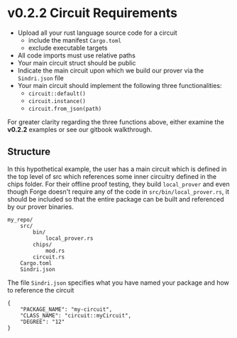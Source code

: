 # v0.2.2 Circuit Requirements

- Upload all your rust language source code for a circuit
  - include the manifest `Cargo.toml`
  - exclude executable targets
- All code imports must use relative paths
- Your main circuit struct should be public
- Indicate the main circuit upon which we build our prover via the `Sindri.json` file
- Your main circuit should implement the following three functionalities:
  - `circuit::default()`
  - `circuit.instance()`
  - `circuit.from_json(path)`

For greater clarity regarding the three functions above, either examine the **v0.2.2** examples or see our gitbook walkthrough.

## Structure
In this hypothetical example, the user has a main circuit which is defined in the top level of src which references some inner circuitry defined in the chips folder.  For their offline proof testing, they build `local_prover` and even though Forge doesn't require any of the code in `src/bin/local_prover.rs`, it should be included so that the entire package can be built and referenced by our prover binaries.
```
my_repo/
    src/
        bin/
            local_prover.rs
        chips/
            mod.rs
        circuit.rs
    Cargo.toml
    Sindri.json
```

The file `Sindri.json` specifies what you have named your package and how to reference the circuit
```
{
    "PACKAGE_NAME": "my-circuit",
    "CLASS_NAME": "circuit::myCircuit",
    "DEGREE": "12"
}
```